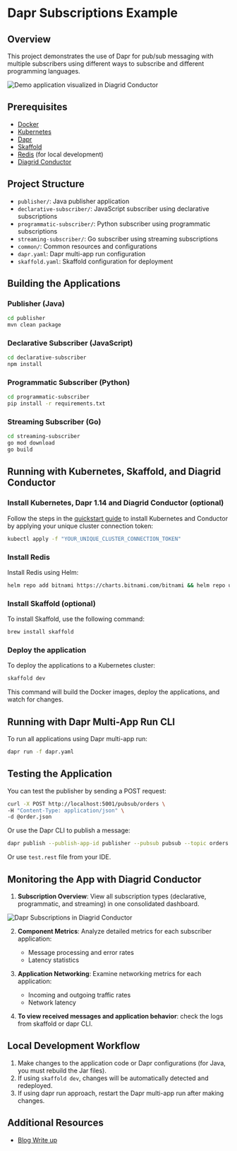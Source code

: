 # Dapr Subscriptions Example

## Overview
This project demonstrates the use of Dapr for pub/sub messaging with multiple subscribers using different ways to subscribe and different programming languages. 

![Demo application visualized in Diagrid Conductor](dapr-subscriptions/images/Diagrid-Conductor-App-Map.png)

## Prerequisites

- [Docker](https://www.docker.com/get-started)
- [Kubernetes](https://kubernetes.io/docs/setup/)
- [Dapr](https://docs.dapr.io/getting-started/install-dapr-cli/)
- [Skaffold](https://skaffold.dev/docs/install/)
- [Redis](https://redis.io/download) (for local development)
- [Diagrid Conductor](https://www.diagrid.io/conductor)

## Project Structure

- `publisher/`: Java publisher application
- `declarative-subscriber/`: JavaScript subscriber using declarative subscriptions
- `programmatic-subscriber/`: Python subscriber using programmatic subscriptions
- `streaming-subscriber/`: Go subscriber using streaming subscriptions
- `common/`: Common resources and configurations
- `dapr.yaml`: Dapr multi-app run configuration
- `skaffold.yaml`: Skaffold configuration for deployment



## Building the Applications

### Publisher (Java)
```bash
cd publisher
mvn clean package
```

### Declarative Subscriber (JavaScript)
```bash
cd declarative-subscriber
npm install
```

### Programmatic Subscriber (Python)
```bash
cd programmatic-subscriber
pip install -r requirements.txt
```

### Streaming Subscriber (Go)
```bash
cd streaming-subscriber
go mod download
go build
```

## Running with Kubernetes, Skaffold, and Diagrid Conductor

### Install Kubernetes, Dapr 1.14 and Diagrid Conductor (optional)
Follow the steps in the [quickstart guide](https://docs.diagrid.io/conductor/getting-started/quickstart/) to install Kubernetes and Conductor by applying your unique cluster connection token:
```bash
kubectl apply -f "YOUR_UNIQUE_CLUSTER_CONNECTION_TOKEN"
```

### Install Redis
Install Redis using Helm:
```bash
helm repo add bitnami https://charts.bitnami.com/bitnami && helm repo update && helm install redis bitnami/redis --set cluster.enabled=false --set replica.replicaCount=0 --set fullnameOverride=dapr-dev-redis
```

### Install Skaffold (optional)
To install Skaffold, use the following command:
```bash
brew install skaffold
```

### Deploy the application
To deploy the applications to a Kubernetes cluster:

```bash
skaffold dev
```

This command will build the Docker images, deploy the applications, and watch for changes.


## Running with Dapr Multi-App Run CLI

To run all applications using Dapr multi-app run:

```bash
dapr run -f dapr.yaml
```

## Testing the Application

You can test the publisher by sending a POST request:

```bash
curl -X POST http://localhost:5001/pubsub/orders \
-H "Content-Type: application/json" \
-d @order.json
```

Or use the Dapr CLI to publish a message:

```bash
dapr publish --publish-app-id publisher --pubsub pubsub --topic orders --data '{"orderId": "123"}'
```

Or use `test.rest` file from your IDE.

## Monitoring the App with Diagrid Conductor


1. **Subscription Overview**: View all subscription types (declarative, programmatic, and streaming) in one consolidated dashboard.

![Dapr Subscriptions in Diagrid Conductor](dapr-subscriptions/images/Diagrid-Conductor-Subscriptions.png)

2. **Component Metrics**: Analyze detailed metrics for each subscriber application:
    - Message processing and error rates
    - Latency statistics

3. **Application Networking**: Examine networking metrics for each application:
    - Incoming and outgoing traffic rates
    - Network latency

4. **To view received messages and application behavior**: check the logs from skaffold or dapr CLI.


## Local Development Workflow

1. Make changes to the application code or Dapr configurations (for Java, you must rebuild the Jar files).
2. If using `skaffold dev`, changes will be automatically detected and redeployed.
3. If using dapr run approach, restart the Dapr multi-app run after making changes.

## Additional Resources

- [Blog Write up](https://www.diagrid.io/blog)
